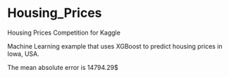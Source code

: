 # Housing_Prices
Housing Prices Competition for Kaggle

Machine Learning example that uses XGBoost to predict housing prices in Iowa, USA.

The mean absolute error is 14794.29$
